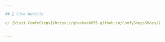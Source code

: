 ```yaml
---

## 🔗 Live Website

👉 [Visit ComfySteps](https://gtushar8055.github.io/ComfyStepsShoes/)  


---
```

